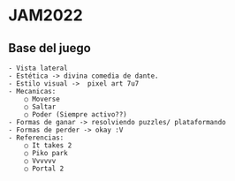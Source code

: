 # JAM2022
## Base del juego
	- Vista lateral
	- Estética -> divina comedia de dante.
	- Estilo visual ->  pixel art 7u7
	- Mecanicas:
		○ Moverse
		○ Saltar 
		○ Poder (Siempre activo??)
	- Formas de ganar -> resolviendo puzzles/ plataformando
	- Formas de perder -> okay :V
	- Referencias: 
		○ It takes 2
		○ Piko park
		○ Vvvvvv
		○ Portal 2

